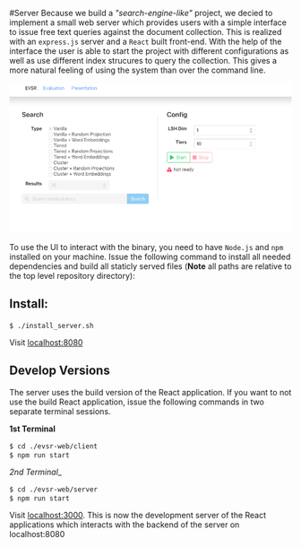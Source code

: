 #Server
Because we build a _"search-engine-like"_ project, we decied to implement a small web server which provides users with a simple interface to issue free text queries against the document collection. This is realized with an `express.js` server and a `React` built front-end. With the help of the interface the user is able to start the project with different configurations as well as use different index strucures to query the collection. This gives a more natural feeling of using the system than over the command line.

![GitHub Logo](evsr_web.png)

To use the UI to interact with the binary, you need to have `Node.js` and `npm` installed on your machine.
Issue the following command to install all needed dependencies and build all staticly served files (__Note__ all paths are relative to the top level repository directory):

## Install:

```
$ ./install_server.sh
```

Visit [localhost:8080](localhost:8080)


## Develop Versions

The server uses the build version of the React application. If you want to not use the build React application, issue the following commands in two separate terminal sessions.

__1st Terminal__

```
$ cd ./evsr-web/client
$ npm run start
```

_2nd Terminal__

```
$ cd ./evsr-web/server
$ npm run start
```

Visit [localhost:3000](localhost:3000). This is now the development server of the React applications which interacts with the backend of the server on localhost:8080
